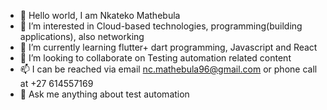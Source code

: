 - 👋 Hello world, I am Nkateko Mathebula
- 👀 I’m interested in Cloud-based technologies, programming(building applications), also networking
- 🌱 I’m currently learning flutter+ dart programming, Javascript and React
- 💞️ I’m looking to collaborate on Testing automation related content
- 📫 I can be reached via email nc.mathebula96@gmail.com or phone call at +27 614557169
- 💬 Ask me anything about test automation

<!---
Nkatekocecilmathebula/Nkatekocecilmathebula is a ✨ special ✨ repository because its `README.md` (this file) appears on your GitHub profile.
You can click the Preview link to take a look at your changes.
--->
